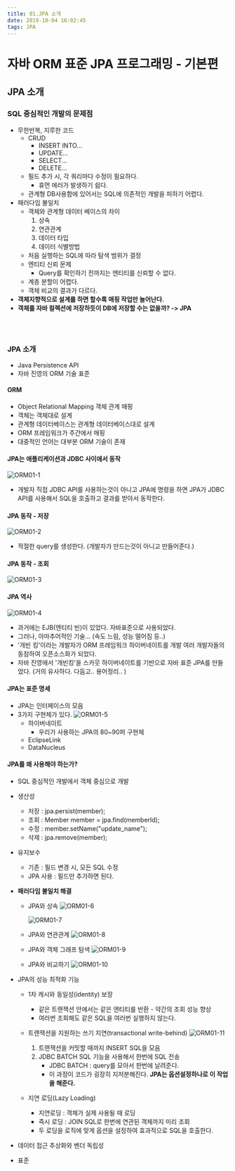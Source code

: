 ```yaml
---
title: 01.JPA 소개
date: 2019-10-04 16:02:45
tags: JPA
---
```


# 자바 ORM 표준 JPA 프로그래밍 - 기본편

## JPA 소개

### SQL 중심적인 개발의 문제점

- 무한반복, 지루한 코드
  - CRUD
    - INSERT INTO...
    - UPDATE...
    - SELECT...
    - DELETE...
  - 필드 추가 시, 각 쿼리마다 수정이 필요하다.
    - 휴먼 에러가 발생하기 쉽다.
  - 관계형 DB사용함에 있어서는 SQL에 의존적인 개발을 피하기 어렵다.
- 패러다임 불일치
  - 객체와 관계형 데이터 베이스의 차이
    1. 상속
    2. 연관관계
    3. 데이터 타입
    4. 데이터 식별방법
  - 처음 실행하는 SQL에 따라 탐색 범위가 결정
  - 엔티티 신뢰 문제
    - Query를 확인하기 전까지는 엔티티를 신뢰할 수 없다.
  - 계층 분할이 어렵다.
  - 객체 비교의 결과가 다르다.
- **객체지향적으로 설계를 하면 할수록 매핑 작업만 늘어난다.**
- **객체를 자바 컬렉션에 저장하듯이 DB에 저장할 수는 없을까? -> JPA**

<br><br>

### JPA 소개
- Java Persistence API
- 자바 진영의 ORM 기술 표준

#### ORM
- Object Relational Mapping 객체 관계 매핑
- 객체는 객체대로 설계
- 관계형 데이터베이스는 관계형 데이터베이스대로 설계
- ORM 프레임워크가 주간에서 매핑
- 대중적인 언어는 대부분 ORM 기술이 존재

#### JPA는 애플리케이션과 JDBC 사이에서 동작

![ORM01-1](/images/jpa/ORM-JPA/ORM01-1.png)
- 개발자 직접 JDBC API를 사용하는것이 아니고 JPA에 명령을 하면 JPA가 JDBC API를 사용해서 SQL을 호출하고 결과를 받아서 동작한다.

#### JPA 동작 - 저장

![ORM01-2](/images/jpa/ORM-JPA/ORM01-2.png)
- 적절한 query를 생성한다. (개발자가 만드는것이 아니고 만들어준다.)

#### JPA 동작 - 조회

![ORM01-3](/images/jpa/ORM-JPA/ORM01-3.png)

#### JPA 역사

![ORM01-4](/images/jpa/ORM-JPA/ORM01-4.png)
- 과거에는 EJB(엔티티 빈)이 있었다. 자바표준으로 사용되었다.
- 그러나, 아마추어적인 기술... (속도 느림, 성능 떨어짐 등..)
- '개빈 킹'이라는 개발자가 ORM 프레임워크 하이버네이트를 개발
  여러 개발자들의 동참하여 오픈소스화가 되었다.
- 자바 진영에서 '개빈킹'을 스카웃 하이버네이트를 기반으로 자바 표준 JPA를 만들었다.
  (거의 유사하다. 다듬고.. 용어정리.. )

#### JPA는 표준 명세

- JPA는 인터페이스의 모음
- 3가지 구현체가 있다.
  ![ORM01-5](/images/jpa/ORM-JPA/ORM01-5.png)
  - 하이버네이트
    - 우리가 사용하는 JPA의 80~90퍼 구현체
  - EclipseLink
  - DataNucleus

#### JPA를 왜 사용해야 하는가?

- SQL 중심적인 개발에서 객체 중심으로 개발
- 생산성
  - 저장 : jpa.persist(member);
  - 조회 : Member member = jpa.find(memberId);
  - 수정 : member.setName("update_name");
  - 삭제 : jpa.remove(member);

- 유지보수
  - 기존 : 필드 변경 시, 모든 SQL 수정
  - JPA 사용 : 필드만 추가하면 된다.

- **패러다임 불일치 해결**
  - JPA와 상속
    ![ORM01-6](/images/jpa/ORM-JPA/ORM01-6.png)

    ![ORM01-7](/images/jpa/ORM-JPA/ORM01-7.png)

  - JPA와 연관관계
    ![ORM01-8](/images/jpa/ORM-JPA/ORM01-8.png)

  - JPA와 객체 그래프 탐색
    ![ORM01-9](/images/jpa/ORM-JPA/ORM01-9.png)

  - JPA와 비교하기
    ![ORM01-10](/images/jpa/ORM-JPA/ORM01-10.png)

- JPA의 성능 최적화 기능
  - 1차 캐시와 동일성(identity) 보장
    - 같은 트랜잭션 안에서는 같은 엔티티를 반환 - 약간의 조회 성능 향상
    - 여러번 조회해도 같은 SQL을 여러번 실행하지 않는다.
    
  - 트랜잭션을 지원하는 쓰기 지연(transactional write-behind)
    ![ORM01-11](/images/jpa/ORM-JPA/ORM01-11.png)
    1. 트랜잭션을 커밋할 때까지 INSERT SQL을 모음
    2. JDBC BATCH SQL 기능을 사용해서 한번에 SQL 전송
       - JDBC BATCH : query를 모아서 한번에 날려준다.
       - 이 과정이 코드가 굉장히 지저분해진다. **JPA는 옵션설정하나로 이 작업을 해준다.**

  - 지연 로딩(Lazy Loading)
    - 지연로딩 : 객체가 실제 사용될 때 로딩
    - 즉시 로딩 : JOIN SQL로 한번에 연관된 객체까지 미리 조회
    - 두 로딩을 로직에 맞게 옵션을 설정하여 효과적으로 SQL을 호출한다.

- 데이터 접근 추상화와 벤더 독립성
- 표준

<br><br>